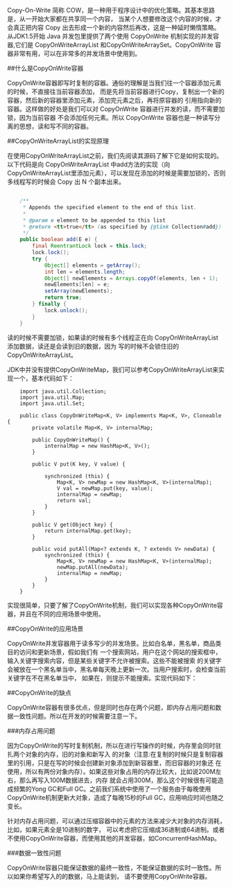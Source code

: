 Copy-On-Write 简称 COW，是一种用于程序设计中的优化策略。其基本思路是，从一开始大家都在共享同一个内容，
当某个人想要修改这个内容的时候，才会真正把内容 Copy 出去形成一个新的内容然后再改，这是一种延时懒惰策略。
从JDK1.5开始 Java 并发包里提供了两个使用 CopyOnWrite 机制实现的并发容器,它们是 CopyOnWriteArrayList
和CopyOnWriteArraySet。CopyOnWrite 容器非常有用，可以在非常多的并发场景中使用到。


##什么是CopyOnWrite容器

CopyOnWrite容器即写时复制的容器。通俗的理解是当我们往一个容器添加元素的时候，不直接往当前容器添加，
而是先将当前容器进行Copy，复制出一个新的容器，然后新的容器里添加元素，添加完元素之后，再将原容器的
引用指向新的容器。这样做的好处是我们可以对 CopyOnWrite 容器进行并发的读，而不需要加锁，因为当前容器
不会添加任何元素。所以 CopyOnWrite 容器也是一种读写分离的思想，读和写不同的容器。

##CopyOnWriteArrayList的实现原理

在使用CopyOnWriteArrayList之前，我们先阅读其源码了解下它是如何实现的。以下代码是向 CopyOnWriteArrayList
中add方法的实现（向CopyOnWriteArrayList里添加元素），可以发现在添加的时候是需要加锁的，否则多线程写的时候会
Copy 出 N 个副本出来。

```java

    /**
     * Appends the specified element to the end of this list.
     *
     * @param e element to be appended to this list
     * @return <tt>true</tt> (as specified by {@link Collection#add})
     */
    public boolean add(E e) {
        final ReentrantLock lock = this.lock;
        lock.lock();
        try {
            Object[] elements = getArray();
            int len = elements.length;
            Object[] newElements = Arrays.copyOf(elements, len + 1);
            newElements[len] = e;
            setArray(newElements);
            return true;
        } finally {
            lock.unlock();
        }
    }
```

读的时候不需要加锁，如果读的时候有多个线程正在向 CopyOnWriteArrayList 添加数据，读还是会读到旧的数据，因为
写的时候不会锁住旧的 CopyOnWriteArrayList。

JDK中并没有提供CopyOnWriteMap，我们可以参考CopyOnWriteArrayList来实现一个，基本代码如下：

```
    import java.util.Collection;
    import java.util.Map;
    import java.util.Set;
     
    public class CopyOnWriteMap<K, V> implements Map<K, V>, Cloneable {
        private volatile Map<K, V> internalMap;
     
        public CopyOnWriteMap() {
            internalMap = new HashMap<K, V>();
        }
     
        public V put(K key, V value) {
     
            synchronized (this) {
                Map<K, V> newMap = new HashMap<K, V>(internalMap);
                V val = newMap.put(key, value);
                internalMap = newMap;
                return val;
            }
        }
     
        public V get(Object key) {
            return internalMap.get(key);
        }
     
        public void putAll(Map<? extends K, ? extends V> newData) {
            synchronized (this) {
                Map<K, V> newMap = new HashMap<K, V>(internalMap);
                newMap.putAll(newData);
                internalMap = newMap;
            }
        }
    }
```

实现很简单，只要了解了CopyOnWrite机制，我们可以实现各种CopyOnWrite容器，并且在不同的应用场景中使用。

##CopyOnWrite的应用场景

CopyOnWrite并发容器用于读多写少的并发场景。比如白名单，黑名单，商品类目的访问和更新场景，假如我们有
一个搜索网站，用户在这个网站的搜索框中，输入关键字搜索内容，但是某些关键字不允许被搜索。这些不能被搜索
的关键字会被放在一个黑名单当中，黑名单每天晚上更新一次。当用户搜索时，会检查当前关键字在不在黑名单当中，
如果在，则提示不能搜索。实现代码如下：


##CopyOnWrite的缺点

CopyOnWrite容器有很多优点，但是同时也存在两个问题，即内存占用问题和数据一致性问题。所以在开发的时候需要注意一下。

###内存占用问题

因为CopyOnWrite的写时复制机制，所以在进行写操作的时候，内存里会同时驻扎两个对象的内存，旧的对象和新写入
的对象（注意:在复制的时候只是复制容器里的引用，只是在写的时候会创建新对象添加到新容器里，而旧容器的对象还
在使用，所以有两份对象内存）。如果这些对象占用的内存比较大，比如说200M左右，那么再写入100M数据进去，内存
就会占用300M，那么这个时候很有可能造成频繁的Yong GC和Full GC。之前我们系统中使用了一个服务由于每晚使用
CopyOnWrite机制更新大对象，造成了每晚15秒的Full GC，应用响应时间也随之变长。

针对内存占用问题，可以通过压缩容器中的元素的方法来减少大对象的内存消耗，比如，如果元素全是10进制的数字，
可以考虑把它压缩成36进制或64进制。或者不使用CopyOnWrite容器，而使用其他的并发容器，如ConcurrentHashMap。

###数据一致性问题

CopyOnWrite容器只能保证数据的最终一致性，不能保证数据的实时一致性。所以如果你希望写入的的数据，马上能读到，
请不要使用CopyOnWrite容器。